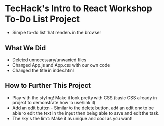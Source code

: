 # TecHack's Intro to React Workshop To-Do List Project
- Simple to-do list that renders in the browser

## What We Did
- Deleted unnecessary/unwanted files
- Changed App.js and App.css with our own code
- Changed the title in index.html

## How to Further This Project
- Play with the styling! Make it look pretty with CSS (basic CSS already in project to demonstrate how to use/link it)
- Add an edit button - Similar to the delete button, add an edit one to be able to edit the text in the input then being able to save and edit the task.
- The sky's the limit: Make it as unique and cool as you want!
